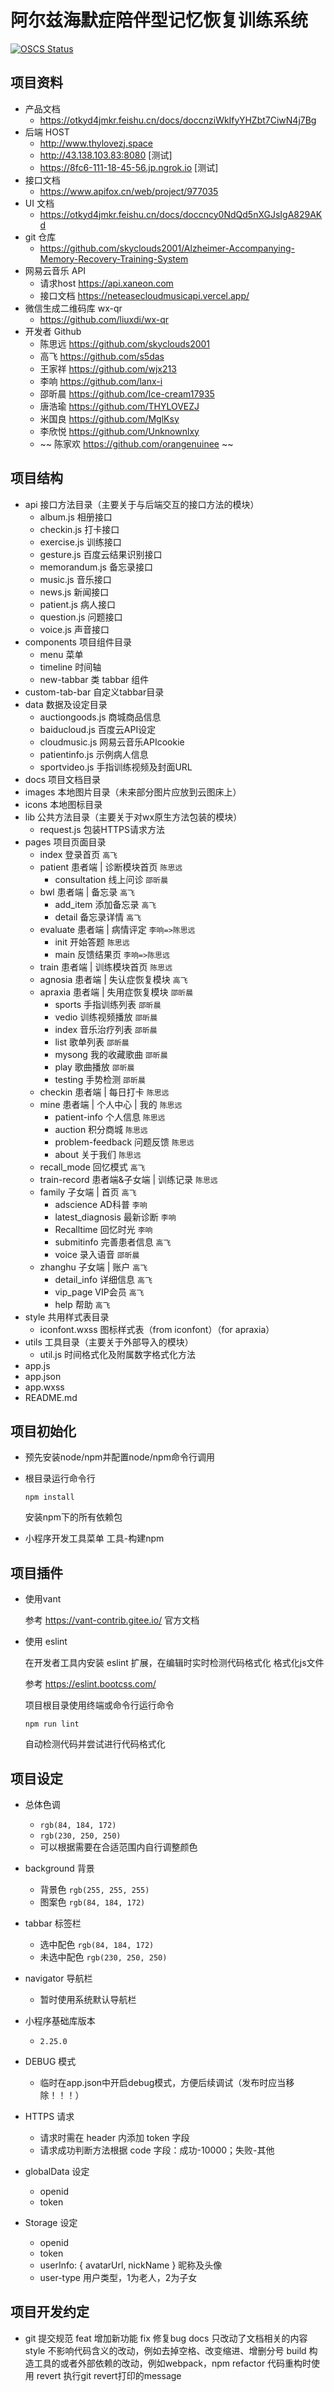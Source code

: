# 阿尔兹海默症陪伴型记忆恢复训练系统

[![OSCS Status](https://www.oscs1024.com/platform/badge/skyclouds2001/Alzheimer-Accompanying-Memory-Recovery-Training-System.svg?size=small)](https://www.oscs1024.com/project/skyclouds2001/Alzheimer-Accompanying-Memory-Recovery-Training-System?ref=badge_small)

## 项目资料

- 产品文档
  - https://otkyd4jmkr.feishu.cn/docs/doccnziWkIfyYHZbt7CiwN4j7Bg
- 后端 HOST
  - http://www.thylovezj.space
  - http://43.138.103.83:8080  [测试]
  - https://8fc6-111-18-45-56.jp.ngrok.io  [测试]
- 接口文档
  - https://www.apifox.cn/web/project/977035
- UI 文档
  - https://otkyd4jmkr.feishu.cn/docs/doccncy0NdQd5nXGJsIgA829AKd
- git 仓库
  - https://github.com/skyclouds2001/Alzheimer-Accompanying-Memory-Recovery-Training-System
- 网易云音乐 API
  - 请求host https://api.xaneon.com
  - 接口文档 https://neteasecloudmusicapi.vercel.app/
- 微信生成二维码库 wx-qr
  - https://github.com/liuxdi/wx-qr
- 开发者 Github
  - 陈思远 https://github.com/skyclouds2001
  - 高飞 https://github.com/s5das
  - 王家祥 https://github.com/wjx213
  - 李响 https://github.com/lanx-i
  - 邵昕晨 https://github.com/Ice-cream17935
  - 唐浩瑜 https://github.com/THYLOVEZJ
  - 米国良 https://github.com/MglKsy
  - 李欣悦 https://github.com/Unknownlxy
  - ~~ 陈家欢 https://github.com/orangenuinee ~~

## 项目结构

- api 接口方法目录（主要关于与后端交互的接口方法的模块）
  - album.js 相册接口
  - checkin.js 打卡接口
  - exercise.js 训练接口
  - gesture.js 百度云结果识别接口
  - memorandum.js 备忘录接口
  - music.js 音乐接口
  - news.js 新闻接口
  - patient.js 病人接口
  - question.js 问题接口
  - voice.js 声音接口
- components 项目组件目录
  - menu 菜单
  - timeline 时间轴
  - new-tabbar 类 tabbar 组件
- custom-tab-bar 自定义tabbar目录
- data 数据及设定目录
  - auctiongoods.js 商城商品信息
  - baiducloud.js 百度云API设定
  - cloudmusic.js 网易云音乐APIcookie
  - patientinfo.js 示例病人信息
  - sportvideo.js 手指训练视频及封面URL
- docs 项目文档目录
- images 本地图片目录（未来部分图片应放到云图床上）
- icons 本地图标目录
- lib 公共方法目录（主要关于对wx原生方法包装的模块）
  - request.js 包装HTTPS请求方法
- pages 项目页面目录
  - index 登录首页 `高飞`
  - patient 患者端 | 诊断模块首页 `陈思远`
    - consultation 线上问诊 `邵昕晨`
  - bwl 患者端 | 备忘录 `高飞`
    - add_item 添加备忘录 `高飞`
    - detail 备忘录详情 `高飞`
  - evaluate 患者端 | 病情评定 `李响=>陈思远`
    - init 开始答题 `陈思远` 
    - main 反馈结果页 `李响=>陈思远`
  - train 患者端 | 训练模块首页 `陈思远`
  - agnosia 患者端 | 失认症恢复模块 `高飞`
  - apraxia 患者端 | 失用症恢复模块 `邵昕晨`
    - sports 手指训练列表 `邵昕晨`
    - vedio 训练视频播放 `邵昕晨`
    - index 音乐治疗列表 `邵昕晨`
    - list 歌单列表 `邵昕晨`
    - mysong 我的收藏歌曲 `邵昕晨`
    - play 歌曲播放 `邵昕晨`
    - testing 手势检测 `邵昕晨`
  - checkin 患者端 | 每日打卡 `陈思远`
  - mine 患者端 | 个人中心 | 我的 `陈思远`
    - patient-info 个人信息 `陈思远`
    - auction 积分商城 `陈思远`
    - problem-feedback 问题反馈 `陈思远`
    - about 关于我们 `陈思远`
  - recall_mode 回忆模式 `高飞`
  - train-record 患者端&子女端 | 训练记录 `陈思远`
  - family 子女端 | 首页 `高飞`
    - adscience AD科普 `李响`
    - latest_diagnosis 最新诊断 `李响`
    - Recalltime 回忆时光 `李响`
    - submitinfo 完善患者信息 `高飞`
    - voice 录入语音 `邵昕晨`
  - zhanghu 子女端 | 账户 `高飞`
    - detail_info 详细信息 `高飞`
    - vip_page VIP会员 `高飞`
    - help 帮助 `高飞`
- style 共用样式表目录
  - iconfont.wxss 图标样式表（from iconfont）（for apraxia）
- utils 工具目录（主要关于外部导入的模块）
  - util.js 时间格式化及附属数字格式化方法
- app.js
- app.json
- app.wxss
- README.md

## 项目初始化

- 预先安装node/npm并配置node/npm命令行调用

- 根目录运行命令行

  ```shell
  npm install
  ```

  安装npm下的所有依赖包

- 小程序开发工具菜单
  工具-构建npm

## 项目插件

- 使用vant

  参考 https://vant-contrib.gitee.io/ 官方文档

- 使用 eslint

  在开发者工具内安装 eslint 扩展，在编辑时实时检测代码格式化
  格式化js文件

  参考 https://eslint.bootcss.com/

  项目根目录使用终端或命令行运行命令

  ```shell
  npm run lint
  ```

  自动检测代码并尝试进行代码格式化

## 项目设定

- 总体色调
  - `rgb(84, 184, 172)`
  - `rgb(230, 250, 250)`
  - 可以根据需要在合适范围内自行调整颜色

- background 背景
  - 背景色 `rgb(255, 255, 255)`
  - 图案色 `rgb(84, 184, 172)`

- tabbar 标签栏
  - 选中配色 `rgb(84, 184, 172)`
  - 未选中配色 `rgb(230, 250, 250)`

- navigator 导航栏
  - 暂时使用系统默认导航栏

- 小程序基础库版本
  - `2.25.0`

- DEBUG 模式
  - 临时在app.json中开启debug模式，方便后续调试（发布时应当移除！！！）

- HTTPS 请求
  - 请求时需在 header 内添加 token 字段
  - 请求成功判断方法根据 code 字段：成功-10000；失败-其他

- globalData 设定
  - openid
  - token

- Storage 设定
  - openid
  - token
  - userInfo: { avatarUrl, nickName } 昵称及头像
  - user-type 用户类型，1为老人，2为子女

## 项目开发约定

- git 提交规范
  feat        增加新功能
  fix         修复bug
  docs        只改动了文档相关的内容
  style       不影响代码含义的改动，例如去掉空格、改变缩进、增删分号
  build       构造工具的或者外部依赖的改动，例如webpack，npm
  refactor    代码重构时使用
  revert      执行git revert打印的message
